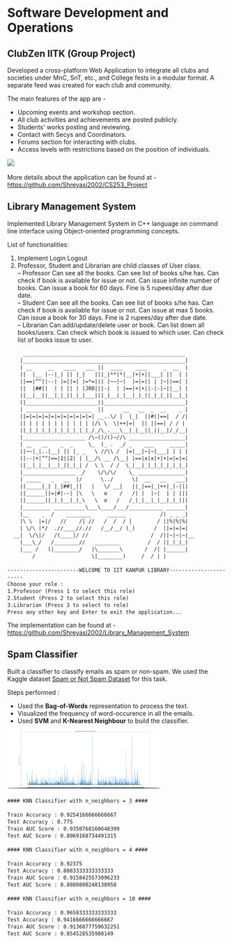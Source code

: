 # Software Development and Operations

## ClubZen IITK (Group Project)

Developed a cross-platform Web Application to integrate all clubs and societies under MnC, SnT, etc., and College fests in a modular format. A separate feed was created for each club and community.

The main features of the app are -
- Upcoming events and workshop section.
- All club activities and achievements are posted publicly.
- Students' works posting and reviewing.
- Contact with Secys and Coordinators.
- Forums section for interacting with clubs.
- Access levels with restrictions based on the position of individuals.

<img src="https://github.com/Shreyasi2002/CS253_Project/blob/main/images/home_page.jpg"/>

More details about the application can be found at - https://github.com/Shreyasi2002/CS253_Project

## Library Management System

Implemented Library Management System in C++ language on command line interface using Object-oriented programming concepts.

List of functionalities:
1. Implement Login Logout
2. Professor, Student and Librarian are child classes of User class.<br/>
    – Professor Can see all the books. Can see list of books s/he has. Can check if book is available for issue or not. Can issue infinite number of books. Can issue a book for 60 days. Fine is 5 rupees/day after due date.<br/>
    – Student Can see all the books. Can see list of books s/he has. Can check if book is available for issue or not. Can issue at max 5 books. Can issue a book for 30 days. Fine is 2 rupees/day after due date.<br/>
    – Librarian Can add/update/delete user or book. Can list down all books/users. Can check which book is issued to which user. Can check list of books issue to user.

```
     ____________________________________________________
    |____________________________________________________|
    | __     __   ____   ___ ||  ____    ____     _  __  |
    ||  |__ |--|_| || |_|   |||_|**|*|__|+|+||___| ||  | |
    ||==|^^||--| |=||=| |=*=||| |~~|~|  |=|=|| | |~||==| |
    ||  |##||  | | || | |JRO|||-|  | |==|+|+||-|-|~||__| |
    ||__|__||__|_|_||_|_|___|||_|__|_|__|_|_||_|_|_||__|_|
    ||_______________________||__________________________|
    | _____________________  ||      __   __  _  __    _ |
    ||=|=|=|=|=|=|=|=|=|=|=| __..\/ |  |_|  ||#||==|  / /|
    || | | | | | | | | | | |/\ \  \|++|=|  || ||==| / / |
    ||_|_|_|_|_|_|_|_|_|_|_/_/\_.___\__|_|__||_||__|/_/__|
    |____________________ /\~()/()~//\ __________________|
    | __   __    _  _     \_  (_ .  _/ _    ___     _____|
    ||~~|_|..|__| || |_ _   \ //\\ /  |=|__|~|~|___| | | |
    ||--|+|^^|==|1||2| | |__/\ __ /\__| |==|x|x|+|+|=|=|=|
    ||__|_|__|__|_||_|_| /  \ \  / /  \_|__|_|_|_|_|_|_|_|
    |_________________ _/    \/\/\/    \_ _______________|
    | _____   _   __  |/      \../      \|  __   __   ___|
    ||_____|_| |_|##|_||   |   \/ __|   ||_|==|_|++|_|-|||
    ||______||=|#|--| |\   \   o    /   /| |  |~|  | | |||
    ||______||_|_|__|_|_\   \  o   /   /_|_|__|_|__|_|_|||
    |_________ __________\___\____/___/___________ ______|
    |__    _  /    ________     ______           /| _ _ _|
    |\ \  |=|/   //    /| //   /  /  / |        / ||%|%|%|
    | \/\ |*/  .//____//.//   /__/__/ (_)      /  ||=|=|=|
  __|  \/\|/   /(____|/ //                    /  /||~|~|~|__
    |___\_/   /________//   ________         /  / ||_|_|_|
    |___ /   (|________/   |\_______\       /  /| |______|
        /                  \|________)     /  / | |

-----------------------WELCOME TO IIT KANPUR LIBRARY-----------------------
Choose your role :
1.Professor (Press 1 to select this role)
2.Student (Press 2 to select this role)
3.Librarian (Press 3 to select to role)
Press any other key and Enter to exit the application...
```

The implementation can be found at - https://github.com/Shreyasi2002/Library_Management_System

## Spam Classifier

Built a classifier to classify emails as spam or non-spam. We used the Kaggle dataset <a href="https://www.kaggle.com/datasets/ozlerhakan/spam-or-not-spam-dataset">Spam or Not Spam Dataset</a> for this task.

Steps performed :

- Used the **Bag-of-Words** representation to process the text.
- Visualized the frequency of word-occurence in all the emails.
- Used **SVM** and **K-Nearest Neighbour** to build the classifier.

<img src="https://github.com/Shreyasi2002/Software_Development_Operations/blob/main/word_occurence.png" width="70%"/>

```
#### KNN Classifier with n_neighbors = 3 ####

Train Accuracy : 0.9254166666666667
Test Accuracy : 0.775
Train AUC Score : 0.9350768160648399
Test AUC Score : 0.8069168734491315

#### KNN Classifier with n_neighbors = 4 ####

Train Accuracy : 0.92375
Test Accuracy : 0.8083333333333333
Train AUC Score : 0.9158425573096233
Test AUC Score : 0.8080800248138958

#### KNN Classifier with n_neighbors = 10 ####

Train Accuracy : 0.9658333333333333
Test Accuracy : 0.9416666666666667
Train AUC Score : 0.9136877759632251
Test AUC Score : 0.854528535980149
```
